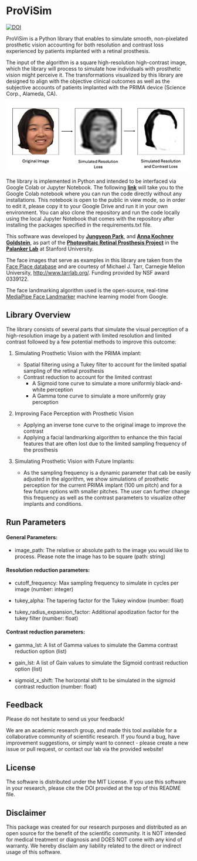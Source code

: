 # ProViSim

[![DOI](https://zenodo.org/badge/919498921.svg)](https://zenodo.org/badge/latestdoi/919498921)

ProViSim is a Python library that enables to simulate smooth, non-pixelated prosthetic vision accounting for 
both resolution and contrast loss experienced by patients implanted with a retinal prosthesis.

The input of the algorithm is a square high-resolution high-contrast image, which the library will process to simulate 
how individuals with prosthetic vision might perceive it. The transformations visualized by this library are designed to 
align with the objective clinical outcomes as well as the subjective accounts of patients implanted with the PRIMA 
device (Science Corp., Alameda, CA).


![Input-Output Example](input_output_example.png "Input-Output Example")


The library is implemented in Python and intended to be interfaced via Google Colab or Jupyter Notebook. The following
[**link**](https://colab.research.google.com/drive/1X1pWk6_sccSkBKABclw5VDRAn7dQK_UT?usp=sharing) will take you to 
the Google Colab notebook where you can run the code directly without any installations. This notebook is open to the 
public in view mode, so in order to edit it, please copy it to your Google Drive and run it in your own environment.
You can also clone the repository and run the code locally using the local Jupyter Notebook that comes with the 
repository after installing the packages specified in the requirements.txt file.

This software was developed by [**Jungyeon Park**](https://www.linkedin.com/in/parkjungyeon/), and [**Anna Kochnev Goldstein**](https://www.linkedin.com/in/anna-kochnev-goldstein/), as part of the [**Photovoltaic Retinal Prosthesis Project**](https://web.stanford.edu/~palanker/lab/retinalpros.html) in the [**Palanker Lab**](https://web.stanford.edu/~palanker/lab/index.html) at Stanford University. 

The face images that serve as examples in this library are taken from the [Face Place database](https://sites.google.com/andrew.cmu.edu/tarrlab/stimuli#h.u2lsuc5ur5gt) and are courtesy of Michael J. Tarr, Carnegie Mellon University, 
http://www.tarrlab.org/. Funding provided by NSF award 0339122.

The face landmarking algorithm used is the open-source, real-time [MediaPipe Face Landmarker](https://ai.google.dev/edge/mediapipe/solutions/vision/face_landmarker/python) machine learning model 
from Google. 

## Library Overview

The library consists of several parts that simulate the visual perception of a high-resolution image by a patient 
with limited resolution and limited contrast followed by a few potential methods to improve this outcome:

1. Simulating Prosthetic Vision with the PRIMA implant:
    - Spatial filtering using a Tukey filter to account for the limited spatial sampling of the retinal prosthesis
    - Contrast reduction to account for the limited contrast
      - A Sigmoid tone curve to simulate a more uniformly black-and-white perception
      - A Gamma tone curve to simulate a more uniformly gray perception
  
   
2. Improving Face Perception with Prosthetic Vision
    - Applying an inverse tone curve to the original image to improve the contrast
    - Applying a facial landmarking algorithm to enhance the thin facial features that are often lost due to the 
      limited sampling frequency of the prosthesis
   

3. Simulating Prosthetic Vision with Future Implants:
   - As the sampling frequency is a dynamic parameter that cab be easily adjusted in the algorithm, we show simulations of prosthetic perception for the current PRIMA implant (100 um pitch) and for a few future options with smaller pitches. The user can further change this frequency as well as the contrast parameters to visualize other implants and conditions.

## Run Parameters

#### General Parameters:
- image_path: The relative or absolute path to the image you would like to process. Please note the image has to be 
square (path: string)


#### Resolution reduction parameters:

- cutoff_frequency: Max sampling frequency to simulate in cycles per image (number: integer)
   
- tukey_alpha: The tapering factor for the Tukey window (number: float)
   
- tukey_radius_expansion_factor: Additional apodization factor for the tukey filter (number: float)


#### Contrast reduction parameters:

- gamma_lst: A list of Gamma values to simulate the Gamma contrast reduction option (list)
   
- gain_lst: A list of Gain values to simulate the Sigmoid contrast reduction option (list)
   
- sigmoid_x_shift: The horizontal shift to be simulated in the sigmoid contrast reduction (number: float)


## Feedback

Please do not hesitate to send us your feedback! 

We are an academic research group, and made this tool available for a collaborative community of scientific research.
If you found a bug, have improvement suggestions, or simply want to connect - please create a new issue or pull 
request, or contact our lab via the provided website!


## License

The software is distributed under the MIT License. 
If you use this software in your research, please cite the DOI provided at the top of this README file.


## Disclaimer
This package was created for our research purposes and distributed as an open source for the benefit of the 
scientific community. It is NOT intended for medical treatment or diagnosis and DOES NOT come with any kind of 
warranty. We hereby disclaim any liability related to the direct or indirect usage of this software.
